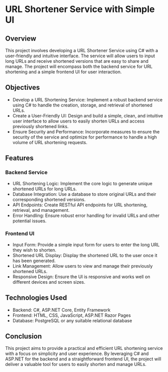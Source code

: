 # URL Shortener Service with Simple UI
## Overview
This project involves developing a URL Shortener Service using C# with a user-friendly and intuitive interface. The service will allow users to input long URLs and receive shortened versions that are easy to share and manage. The project will encompass both the backend service for URL shortening and a simple frontend UI for user interaction.

## Objectives
* Develop a URL Shortening Service: Implement a robust backend service using C# to handle the creation, storage, and retrieval of shortened URLs.
* Create a User-Friendly UI: Design and build a simple, clean, and intuitive user interface to allow users to easily shorten URLs and access previously shortened links.
* Ensure Security and Performance: Incorporate measures to ensure the security of the service and optimize for performance to handle a high volume of URL shortening requests.
## Features
### Backend Service
* URL Shortening Logic: Implement the core logic to generate unique shortened URLs for long URLs.
* Database Integration: Use a database to store original URLs and their corresponding shortened versions.
* API Endpoints: Create RESTful API endpoints for URL shortening, retrieval, and management.
* Error Handling: Ensure robust error handling for invalid URLs and other potential issues.
### Frontend UI
* Input Form: Provide a simple input form for users to enter the long URL they wish to shorten.
* Shortened URL Display: Display the shortened URL to the user once it has been generated.
* Link Management: Allow users to view and manage their previously shortened URLs.
* Responsive Design: Ensure the UI is responsive and works well on different devices and screen sizes.
## Technologies Used
* Backend: C#, ASP.NET Core, Entity Framework
* Frontend: HTML, CSS, JavaScript, ASP.NET Razor Pages
* Database: PostgreSQL or any suitable relational database


## Conclusion
This project aims to provide a practical and efficient URL shortening service with a focus on simplicity and user experience. By leveraging C# and ASP.NET for the backend and a straightforward frontend UI, the project will deliver a valuable tool for users to easily shorten and manage URLs.